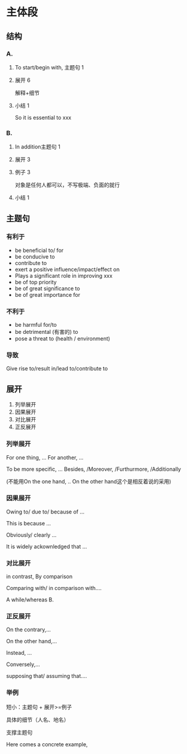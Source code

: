 # 主体段



## 结构

### A.

1. To start/begin with, 主题句 1

2. 展开 6

   解释+细节

3. 小结 1

   So it is essential to xxx

### B.

1. In addition主题句 1

2. 展开 3

3. 例子 3

   对象是任何人都可以，不写极端、负面的就行

4. 小结 1 


## 主题句

### 有利于

- be beneficial to/ for
- be conducive to
- contribute to
- exert a positive influence/impact/effect on
- Plays a significant role in improving xxx
- be of top priority
- be of great significance to
- be of great importance for

### 不利于

- be harmful for/to
- be detrimental (有害的) to
- pose a threat to (health / environment)

### 导致

Give rise to/result in/lead to/contribute to

## 展开

1. 列举展开
1. 因果展开
3. 对比展开
4. 正反展开

### 列举展开

For one thing, ... For another, ...

To be more specific, ... Besides, /Moreover, /Furthurmore, /Additionally

(不能用On the one hand, .. On the other hand这个是相反着说的采用)



### 因果展开

Owing to/ due to/ because of ...

This is because ...



Obviously/ clearly ...

It is widely ackownledged that ...



### 对比展开

in contrast, By comparison

Comparing with/ in comparison with.…

A while/whereas B.



### 正反展开

On the contrary,…

On the other hand,...

lnstead, …

Conversely,…

supposing that/ assuming that.…



### 举例

短小：主题句 + 展开>=例子

具体的细节（人名、地名）

支撑主题句

Here comes a concrete example, 
